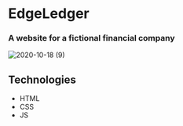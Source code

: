 # EdgeLedger
### A website for a fictional financial company

![2020-10-18 (9)](https://user-images.githubusercontent.com/72794422/96364047-fae7b380-1140-11eb-9d3e-4798e514146b.png)

## Technologies
* HTML
* CSS
* JS
